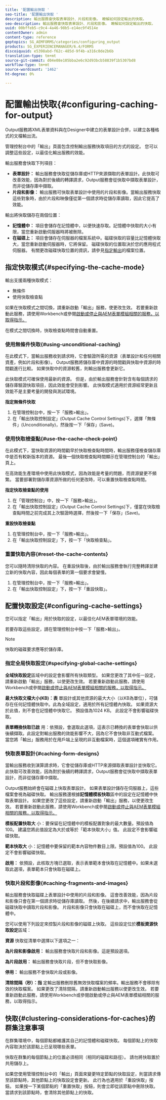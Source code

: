 ```yaml
---
title: '配置輸出快取 '
seo-title: '配置輸出快取 '
description: 輸出服務會快取表單設計、片段和影像。 瞭解如何設定輸出的快取。
seo-description: 輸出服務會快取表單設計、片段和影像。 瞭解如何設定輸出的快取。
uuid: 00bffeb5-c9c4-4a46-98b5-e14ec9f4514e
contentOwner: admin
content-type: reference
geptopics: SG_AEMFORMS/categories/configuring_output
products: SG_EXPERIENCEMANAGER/6.4/FORMS
discoiquuid: e5398abd-f62c-485d-9f4b-a316c0de2b6b
translation-type: tm+mt
source-git-commit: d04e08e105bba2e6c92d93bcb58839f1b5307bd8
workflow-type: tm+mt
source-wordcount: '1462'
ht-degree: 0%

---
```



# 配置輸出快取{#configuring-caching-for-output}

Output服務將XML表單資料與在Designer中建立的表單設計合併，以建立各種格式的文檔輸出流。

管理控制台中的「輸出」頁面包含控制輸出服務快取項目的方式的設定。 您可以調整這些設定，以最佳化輸出服務的效能。

輸出服務會快取下列項目：

* **表單設計：** 輸出服務會快取從儲存庫或HTTP來源擷取的表單設計。此快取可改善效能，因為對於後續的轉譯請求，Output服務會從快取中擷取表單設計，而非從儲存庫中擷取。
* **片段和影像：** 輸出服務可快取表單設計中使用的片段和影像。當輸出服務快取這些對象時，由於片段和映像僅從第一個請求時從儲存庫讀取，因此它提高了效能。

輸出將快取儲存在兩個位置：

* **記憶體中：** 項目會儲存在記憶體中，以便快速存取。記憶體中快取的大小有限，當您重新啟動伺服器時將被刪除。
* **在磁碟上：** 項目會儲存在伺服器的檔案系統中。磁碟快取的容量比記憶體快取大，當您重新啟動伺服器時，它將保留。 磁碟快取的位置取決於您的應用程式伺服器。 有關更改磁碟快取位置的資訊，請參見[指定輸出](/help/forms/using/admin-help/specify-file-locations-output.md#specify-file-locations-for-output)的檔案位置。

## 指定快取模式{#specifying-the-cache-mode}

輸出支援兩種快取模式：

* 無條件
* 使用快取檢查點

如果在快取模式之間切換，請重新啟動「輸出」服務，使更改生效。 若要重新啟動此服務，請使用Workbench或參閱[啟動或停止與AEM表單模組相關的服務，以取得指示。](/help/forms/using/admin-help/starting-stopping-services.md#start-or-stop-the-services-associated-with-aem-forms-modules)

在模式之間切換時，快取檢查點時間會自動重置。

### 使用無條件快取{#using-unconditional-caching}

在此模式下，當輸出服務收到請求時，它會驗證所需的資源（表單設計和任何相關資產，例如片段和影像）。 Output服務將儲存庫中資源的時間戳與快取中資源的時間戳進行比較。 如果快取中的資源較舊，則輸出服務會更新它。

此快取模式可確保使用最新的資源。 但是，由於輸出服務會針對含有每個請求的儲存庫驗證快取項目，因此效能會受到影響。 此快取模式適用於資源經常更新且效能不是主要考量的開發與測試環境。

**指定無條件快取**

1. 在管理控制台中，按一下「服務>輸出」。
1. 在「輸出快取控制設定」(Output Cache Control Settings)下，選擇「無條件」(Unconditionally)，然後按一下「保存」(Save)。

### 使用快取檢查點{#use-the-cache-check-point}

在此模式下，當快取資源的時間戳早於快取檢查點時間時，輸出服務僅檢查儲存庫中是否有較新版本的資源。 最後一個快取檢查點時間顯示在管理控制台的「輸出」頁上。

在高效能生產環境中使用此快取模式，因為效能是考量的問題，而資源變更不頻繁。 當要部署對儲存庫資源所做的任何更改時，可以重置快取檢查點時間。

**指定快取檢查點的使用**

1. 在「管理控制台」中，按一下「服務>輸出」。
1. 在「輸出快取控制設定」(Output Cache Control Settings)下，僅當在快取檢查點時間之前完成其上次驗證時選擇，然後按一下「保存」(Save)。

**重設快取檢查點**

1. 在管理控制台中，按一下「服務>輸出」。
1. 在「輸出快取控制設定」下，按一下「快取檢查點」。

### 重置快取內容{#reset-the-cache-contents}

您可以隨時清除快取的內容。 在重設快取後，由於輸出服務會執行完整轉譯並建立新的快取內容，因此每個表單的第一個要求會變慢。

1. 在管理控制台中，按一下「服務>輸出」。
1. 在「輸出快取控制設定」下，按一下「重設快取」。

## 配置快取設定{#configuring-cache-settings}

您可以指定「輸出」用於快取的設定，以最佳化AEM表單環境的效能。

若要存取這些設定，請在管理控制台中按一下「服務>輸出」。

>[!NOTE]
>
>快取的磁碟要求應等於儲存庫。

### 指定全局快取設定{#specifying-global-cache-settings}

**全域快取設定**&#x200B;區域中的設定會影響所有快取類型。 如果您更改了其中任一設定，請重新啟動「輸出」服務，以使更改生效。 若要重新啟動此服務，請使用Workbench或參閱[啟動或停止與AEM表單模組相關的服務，以取得指示。](/help/forms/using/admin-help/starting-stopping-services.md#start-or-stop-the-services-associated-with-aem-forms-modules)

**最大快取文檔大小(KB)：表** 單設計或其他資源的最大大小（以KB為單位），可儲存在任何記憶體快取中。此為全域設定，適用於所有記憶體內快取。 如果資源大於此值，則不會在記憶體中快取它。 預設值為1024 KB。 此設定不會影響磁碟快取。

**表單轉換快取已啟** 用：依預設，會選取此選項，這表示已轉換的表單會快取以供後續擷取。此設定對輸出服務的效能影響不大，因為它不會快取非互動式檔案。 當您將「輸出」服務用於在用戶端上呈現的非互動檔案時，這個選項確實有作用。

### 快取表單設計{#caching-form-designs}

當輸出服務收到演算請求時，它會從儲存庫或HTTP來源擷取表單設計並快取它。 此快取可改善效能，因為對於後續的轉譯請求，Output服務會從快取中擷取表單設計，而非從儲存庫中擷取。

Output服務始終會在磁碟上快取表單設計。 如果表單設計儲存在伺服器上，這些檔案會視為磁碟快取。 輸出服務還根據&#x200B;**記憶體模板快取**&#x200B;區中的設定在記憶體中快取表單設計。 如果您更改了這些設定，請重新啟動「輸出」服務，以使更改生效。 若要重新啟動此服務，請使用Workbench或參閱[啟動或停止與AEM表單模組相關的服務，以取得指示。](/help/forms/using/admin-help/starting-stopping-services.md#start-or-stop-the-services-associated-with-aem-forms-modules)

**模板配置快取大** 小：要保留在記憶體中的模板配置對象的最大數量。預設值為100。 建議您將此值設定為大於或等於「範本快取大小」值。 此設定不會影響磁碟快取。

**範本快取大** 小：記憶體中要保留的範本內容物件數目上限。預設值為100。 此設定不會影響磁碟快取。

**啟用：** 依預設，此核取方塊已選取，表示表單範本會快取在記憶體中。如果未選取此選項，表單範本只會快取在磁碟上。

### 快取片段和影像{#caching-fragments-and-images}

輸出服務會快取磁碟上表單設計中使用的片段和影像。 這會改善效能，因為片段和影像只會在第一個請求時從儲存庫讀取。 然後，在後續請求中，輸出服務會從磁碟快取中讀取片段和影像。 片段和影像只會快取在磁碟上，而不會快取在記憶體中。

您可以使用下列設定來控製片段和影像的磁碟上快取。 這些設定位於&#x200B;**模板資源快取設定**&#x200B;區域：

**資源** 快取從清單中選擇以下選項之一：

**為片段和影像啟用：** 輸出服務會快取片段和影像。這是預設選項。

**為片段啟用：** 輸出服務會快取片段，但不會快取影像。

**停用：** 輸出服務不會快取片段或影像。

**清除間隔（秒）：指** 定輸出服務刪除舊無效快取檔案的頻率。輸出服務不會移除有效的快取檔案。 如果更改了清除間隔，請重新啟動輸出服務以使更改生效。 若要重新啟動此服務，請使用Workbench或參閱啟動或停止與AEM表單模組相關的服務，以取得指示。

## 快取{#clustering-considerations-for-caches}的群集注意事項

在群集環境中，每個節點都維護其自己的記憶體和磁碟快取。 每個節點上的快取內容取決於該節點上已呈現哪些表單。

快取在群集的每個節點上的位置必須相同（相同的磁碟和路徑）。 請勿將快取置於共用儲存上。

如果您使用管理控制台中的「輸出」頁面來變更特定節點的快取設定，則當請求傳至該節點時，其他節點上的快取設定會更新。 此行為也適用於「重設快取」按鈕。 如果按一下某個節點的「重置快取」按鈕，則會立即從該節點中刪除快取。 當請求到該節點時，會清除其他節點上的快取。
